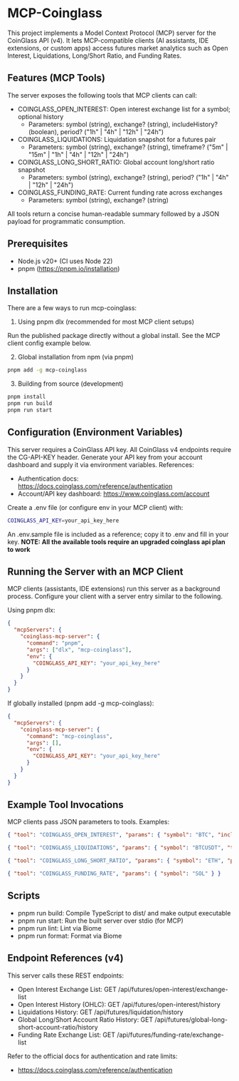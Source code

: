 # MCP-Coinglass

This project implements a Model Context Protocol (MCP) server for the CoinGlass API (v4). It lets MCP-compatible clients (AI assistants, IDE extensions, or custom apps) access futures market analytics such as Open Interest, Liquidations, Long/Short Ratio, and Funding Rates.

## Features (MCP Tools)

The server exposes the following tools that MCP clients can call:

- COINGLASS_OPEN_INTEREST: Open interest exchange list for a symbol; optional history
  - Parameters: symbol (string), exchange? (string), includeHistory? (boolean), period? ("1h" | "4h" | "12h" | "24h")
- COINGLASS_LIQUIDATIONS: Liquidation snapshot for a futures pair
  - Parameters: symbol (string), exchange? (string), timeframe? ("5m" | "15m" | "1h" | "4h" | "12h" | "24h")
- COINGLASS_LONG_SHORT_RATIO: Global account long/short ratio snapshot
  - Parameters: symbol (string), exchange? (string), period? ("1h" | "4h" | "12h" | "24h")
- COINGLASS_FUNDING_RATE: Current funding rate across exchanges
  - Parameters: symbol (string), exchange? (string)

All tools return a concise human-readable summary followed by a JSON payload for programmatic consumption.

## Prerequisites

- Node.js v20+ (CI uses Node 22)
- pnpm (https://pnpm.io/installation)

## Installation

There are a few ways to run mcp-coinglass:

1) Using pnpm dlx (recommended for most MCP client setups)

Run the published package directly without a global install. See the MCP client config example below.

2) Global installation from npm (via pnpm)

```bash
pnpm add -g mcp-coinglass
```

3) Building from source (development)

```bash
pnpm install
pnpm run build
pnpm run start
```

## Configuration (Environment Variables)

This server requires a CoinGlass API key. All CoinGlass v4 endpoints require the CG-API-KEY header. Generate your API key from your account dashboard and supply it via environment variables. References:

- Authentication docs: https://docs.coinglass.com/reference/authentication
- Account/API key dashboard: https://www.coinglass.com/account

Create a .env file (or configure env in your MCP client) with:

```bash
COINGLASS_API_KEY=your_api_key_here
```

An .env.sample file is included as a reference; copy it to .env and fill in your key.
**NOTE: All the available tools require an upgraded coinglass api plan to work**

## Running the Server with an MCP Client

MCP clients (assistants, IDE extensions) run this server as a background process. Configure your client with a server entry similar to the following.

Using pnpm dlx:

```json
{
  "mcpServers": {
    "coinglass-mcp-server": {
      "command": "pnpm",
      "args": ["dlx", "mcp-coinglass"],
      "env": {
        "COINGLASS_API_KEY": "your_api_key_here"
      }
    }
  }
}
```

If globally installed (pnpm add -g mcp-coinglass):

```json
{
  "mcpServers": {
    "coinglass-mcp-server": {
      "command": "mcp-coinglass",
      "args": [],
      "env": {
        "COINGLASS_API_KEY": "your_api_key_here"
      }
    }
  }
}
```

## Example Tool Invocations

MCP clients pass JSON parameters to tools. Examples:

```json
{ "tool": "COINGLASS_OPEN_INTEREST", "params": { "symbol": "BTC", "includeHistory": true, "period": "24h" } }
```

```json
{ "tool": "COINGLASS_LIQUIDATIONS", "params": { "symbol": "BTCUSDT", "timeframe": "4h" } }
```

```json
{ "tool": "COINGLASS_LONG_SHORT_RATIO", "params": { "symbol": "ETH", "period": "1h" } }
```

```json
{ "tool": "COINGLASS_FUNDING_RATE", "params": { "symbol": "SOL" } }
```

## Scripts

- pnpm run build: Compile TypeScript to dist/ and make output executable
- pnpm run start: Run the built server over stdio (for MCP)
- pnpm run lint: Lint via Biome
- pnpm run format: Format via Biome

## Endpoint References (v4)

This server calls these REST endpoints:

- Open Interest Exchange List: GET /api/futures/open-interest/exchange-list
- Open Interest History (OHLC): GET /api/futures/open-interest/history
- Liquidations History: GET /api/futures/liquidation/history
- Global Long/Short Account Ratio History: GET /api/futures/global-long-short-account-ratio/history
- Funding Rate Exchange List: GET /api/futures/funding-rate/exchange-list

Refer to the official docs for authentication and rate limits:

- https://docs.coinglass.com/reference/authentication
